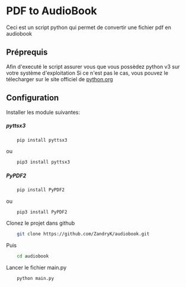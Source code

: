 # PDF to AudioBook
Ceci est un script python qui permet de convertir une fichier pdf en audiobook
## Préprequis
Afin d'executé le script assurer vous que vous possèdez python v3 sur votre système d'exploitation
Si ce n'est pas le cas, vous pouvez le télecharger sur le site officiel de [python.org](https://python.org/download)
## Configuration
Installer les module suivantes:
##### pyttsx3
```.sh
    pip install pyttsx3
```
ou
```.sh
    pip3 install pyttsx3
```
##### PyPDF2 
```.sh
    pip install PyPDF2 
```
ou
```
    pip3 install PyPDF2 
```
Clonez le projet dans github
```.sh
    git clone https://github.com/ZandryK/audiobook.git
```
Puis
```.sh
    cd audiobook
```
Lancer le fichier main.py
```
    python main.py
```